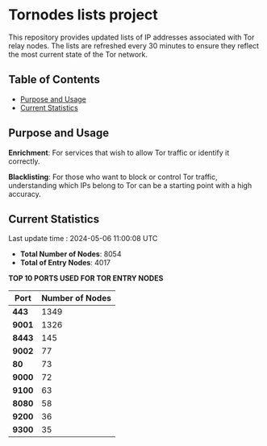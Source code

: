 # Tornodes lists project

This repository provides updated lists of IP addresses associated with Tor relay nodes. The lists are refreshed every 30 minutes to ensure they reflect the most current state of the Tor network.

## Table of Contents

- [Purpose and Usage](#purpose-and-usage)
- [Current Statistics](#current-statistics)


## Purpose and Usage

**Enrichment**: For services that wish to allow Tor traffic or identify it correctly.

**Blacklisting**: For those who want to block or control Tor traffic, understanding which IPs belong to Tor can be a starting point with a high accuracy.

## Current Statistics

Last update time : 2024-05-06 11:00:08 UTC

- **Total Number of Nodes**: 8054
- **Total of Entry Nodes**: 4017

**TOP 10 PORTS USED FOR TOR ENTRY NODES**

| **Port** | **Number of Nodes** |
|------|-----------------|
| **443**   | 1349  |
| **9001**   | 1326  |
| **8443**   | 145  |
| **9002**   | 77  |
| **80**   | 73  |
| **9000**   | 72  |
| **9100**   | 63  |
| **8080**   | 58  |
| **9200**   | 36  |
| **9300**   | 35  |

